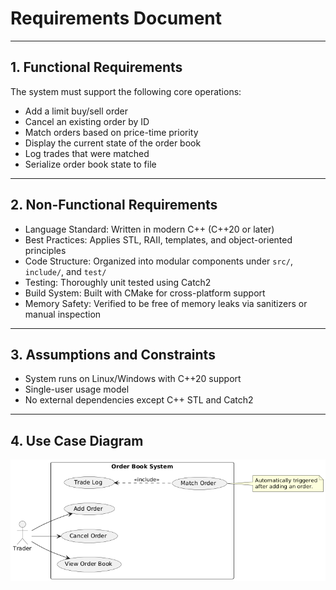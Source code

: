 #  Requirements Document

 ---

## 1. Functional Requirements

The system must support the following core operations:

- Add a limit buy/sell order
- Cancel an existing order by ID
- Match orders based on price-time priority
- Display the current state of the order book
- Log trades that were matched
- Serialize order book state to file

---

## 2. Non-Functional Requirements

- Language Standard: Written in modern C++ (C++20 or later)
- Best Practices: Applies STL, RAII, templates, and object-oriented principles
- Code Structure: Organized into modular components under `src/`, `include/`, and `test/`
- Testing: Thoroughly unit tested using Catch2
- Build System: Built with CMake for cross-platform support
- Memory Safety: Verified to be free of memory leaks via sanitizers or manual inspection

---

## 3. Assumptions and Constraints

- System runs on Linux/Windows with C++20 support
- Single-user usage model 
- No external dependencies except C++ STL and Catch2

---

## 4. Use Case Diagram

![Use Case Diagram](uml/use_case_diagram.png)
